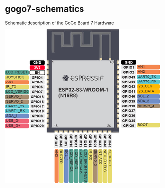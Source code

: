 # gogo7-schematics
Schematic description of the GoGo Board 7 Hardware


![ESP32_S3_Pinout](images/ESP32-S3%20GoGo7%20Pinout.png)

